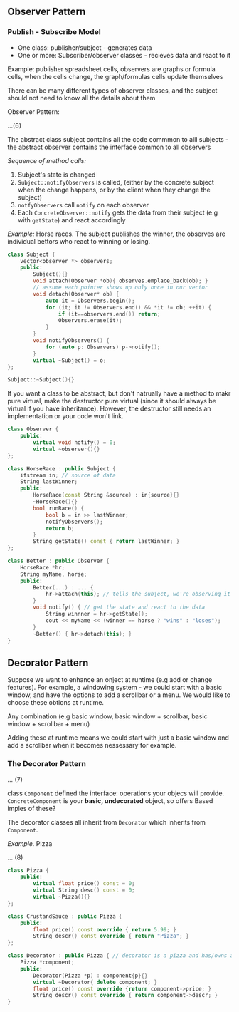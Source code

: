 ## Observer Pattern
### Publish - Subscribe Model
- One class: publisher/subject - generates data
- One or more: Subscriber/observer classes - recieves data and react to it

Example: publisher spreadsheet cells, observers are graphs or formula cells, when the cells change, the graph/formulas cells update themselves

There can be many different types of observer classes, and the subject should not need to know all the details about them

Observer Pattern: 

...(6)

The abstract class subject contains all the code commmon to alll subjects - the abstract observer contains the interface common to all observers 

*Sequence of method calls:*
1. Subject's state is changed
2. `Subject::notifyObservers` is called, (either by the concrete subject when the change happens, or by the client when they change the subject)
3. `notfyObservers` call `notify` on each observer
4. Each `ConcreteObserver::notify` gets the data from their subject (e.g with `getState`) and react accordingly

*Example:* Horse races. The subject publishes the winner, the observes are individual bettors who react to winning or losing.

```c++
class Subject {
    vector<observer *> observers;
    public:
        Subject(){}
        void attach(Observer *ob){ observes.emplace_back(ob); }
        // assume each pointer shows up only once in our vector
        void detach(Observer* ob) {
            auto it = Observers.begin();
            for (it; it != Observers.end() && *it != ob; ++it) {
                if (it==observers.end()) return;
                Observers.erase(it);
            }
        }
        void notifyObservers() {
            for (auto p: Observers) p->notify();
        }
        virtual ~Subject() = o;
}; 

Subject::~Subject(){}
```

If you want a class to be abstract, but don't natrually have a method to makr pure virtual, make the destructor pure virtual (since it should always be virtual if you have inheritance). However, the destructor still needs an implementation or your code won't link.

```c++
class Observer {
    public: 
        virtual void notify() = 0;
        virtual ~observer(){}
}; 

class HorseRace : public Subject {
    ifstream in; // source of data
    String lastWinner;
    public:
        HorseRace(const String &source) : in{source}{}
        ~HorseRace(){}
        bool runRace() {
            bool b = in >> lastWinner;
            notifyObservers();
            return b;
        }
        String getState() const { return lastWinner; }
};

class Better : public Observer {
    HorseRace *hr;
    String myName, horse;
    public:
        Better(...) : ... {
            hr->attach(this); // tells the subject, we're observing it
        }
        void notify() { // get the state and react to the data
            String winnner = hr->getState();
            cout << myName << (winner == horse ? "wins" : "loses"); 
        }
        ~Better() { hr->detach(this); }
}
```

## Decorator Pattern
Suppose we want to enhance an onject at runtime (e.g  add or change features). For example, a windowing system - we could start with a basic window, and have the options to add a scrollbar or a menu. We would like to choose these obtions at runtime.

Any combination (e.g basic window, basic window + scrollbar, basic window + scrollbar + menu)

Adding these at runtime means we could start with just a basic window and add a scrollbar when it becomes nessessary for example.

### The Decorator Pattern

... (7)

class `Component` defined the interface: operations your objecs will provide. `ConcreteComponent` is your **basic, undecorated** object, so offers Based imples of these? 

The decorator classes all inherit from `Decorator` which inherits from `Component`.

*Example.* Pizza

... (8)

```c++
class Pizza {
    public:
        virtual float price() const = 0;
        virtual String desc() const = 0;
        virtual ~Pizza(){}
};

class CrustandSauce : public Pizza {
    public:
        float price() const override { return 5.99; }
        String descr() const override { return "Pizza"; }
}; 

class Decorator : public Pizza { // decorator is a pizza and has/owns a pizza
    Pizza *component;
    public:
        Decorator(Pizza *p) : component{p}{}
        virtual ~Decorator{ delete component; }
        float price() const override {return component->price; }
        String descr() const override { return component->descr; }
}
```

